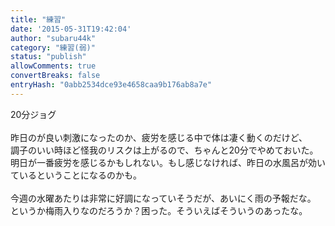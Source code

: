 ```yaml
---
title: "練習"
date: '2015-05-31T19:42:04'
author: "subaru44k"
category: "練習(弱)"
status: "publish"
allowComments: true
convertBreaks: false
entryHash: "0abb2534dce93e4658caa9b176ab8a7e"
---
```

20分ジョグ<br>
<br>
昨日のが良い刺激になったのか、疲労を感じる中で体は凄く動くのだけど、<br>
調子のいい時ほど怪我のリスクは上がるので、ちゃんと20分でやめておいた。<br>
明日が一番疲労を感じるかもしれない。もし感じなければ、昨日の水風呂が効いているということになるのかも。<br>
<br>
今週の水曜あたりは非常に好調になっていそうだが、あいにく雨の予報だな。<br>
というか梅雨入りなのだろうか？困った。そういえばそういうのあったな。
